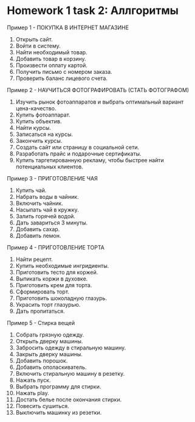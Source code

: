 # Homework 1 task 2: Аллгоритмы

Пример 1 - ПОКУПКА В ИНТЕРНЕТ МАГАЗИНЕ
1. Открыть сайт.
2. Войти в систему.
3. Найти необходимый товар.
4. Добавить товар в корзину.
5. Произвести оплату картой.
6. Получить письмо с номером заказа.
7. Проверить баланс лицевого счета.

Пример 2 - НАУЧИТЬСЯ ФОТОГРАФИРОВАТЬ (СТАТЬ ФОТОГРАФОМ)
1. Изучить рынок фотоаппаратов и выбрать оптимальный вариант цена-качество.
2. Купить фотоаппарат.
3. Купить объектив.
4. Найти курсы.
5. Записаться на курсы.
6. Закончить курсы.
7. Создать сайт или страницу в социальной сети.
8. Разработать прайс и подарочные сертификаты.
9. Купить таргетированную рекламу, чтобы быстрее найти потенциальных клиентов.

Пример 3 - ПРИГОТОВЛЕНИЕ ЧАЯ
1. Купить чай.
2. Набрать воды в чайник.
3. Включить чайник.
4. Насыпать чай в кружку.
5. Залить горячей водой.
6. Дать завариться 3 минуты.
7. Добавить сахар.
8. Добавить лемон.

Пример 4 - ПРИГОТОВЛЕНИЕ ТОРТА
1. Найти рецепт.
2. Купить необходимые ингридиенты.
3. Приготовить тесто для коржей.
4. Выпикать коржи в духовке.
5. Приготовить крем для торта.
6. Сформировать торт.
7. Приготовить шоколадную глазурь.
8. Украсить торт глазурью.
9. Дать пропитаться.

Пример 5 - Стирка вещей
1. Собрать грязную одежду.
2. Открыть дверку машины.
3. Забросить одежду в стиральную машину.
4. Закрыть дверку машины.
5. Добавить порошок.
6. Добавить ополаскиватель.
7. Включить стиральную машину в резетку.
8. Нажать пуск.
9. Выбрать программу для стирки.
10. Нажать play.
11. Достать белье после окончания стирки.
12. Повесить сушиться.
13. Выключить машинку из резетки.
